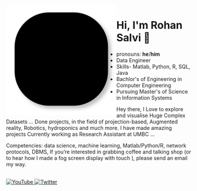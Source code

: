 <br />

<img src="lines.svg" align="left" width="300" />

# Hi, I'm Rohan Salvi 👋
- pronouns: **he**/**him**
- Data Engineer 
- Skills- Matlab, Python, R, SQL, Java
- Bachlor's of Engineering in Computer Engineering 
- Pursuing Master's of Science in Information Systems


Hey there, I Love to explore and visualise Huge Complex Datasets ...
Done projects, in the field of projection-based, Augmented reality, Robotics, hydroponics and much more.
I have made amazing projects
Currently working as Research Assistant at UMBC ...

Competencies: data science, machine learning, Matlab/Python/R, network protocols, DBMS, 
If you’re interested in grabbing coffee and talking shop (or to hear how I made a fog screen display with touch ), please send an email my way.
<br />


<br />

<a href="https://www.youtube.com/channel/UCX8dtHT7owIgg3JzTff1OBg/">
    <img src="https://imgur.com/PMRCsrH.png" width="40" height="40" alt="YouTube">
  </a>

<a href="https://twitter.com/C4Nuke">
    <img src="https://imgur.com/6UKZXAM.png" width="40" height="40" alt="Twitter">
</a>

